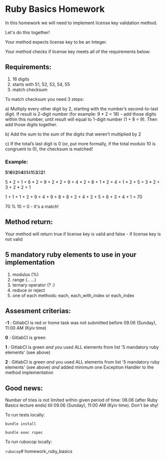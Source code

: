 # Ruby Basics Homework

In this homework we will need to implement license key validation method. 

Let's do this together!

Your method expects license key to be an Integer.

Your method checks if license key meets all of the requirements below:

## Requirements:
1. 16 digits
2. starts with 51, 52, 53, 54, 55
3. match checksum

To match checksum you need 3 steps:

a) Multiply every other digit by 2, starting with the number’s second-to-last digit. If result is 2-digit number (for example: 9 * 2 = 18) - add those digits within this number, until result will equal to 1-digit number (1 + 8 = 9).
Then add those digits together.

b) Add the sum to the sum of the digits that weren’t multiplied by 2


c) If the total’s last digit is 0 (or, put more formally, if the total modulo 10 is congruent to 0), the checksum is matched!

### Example:

**5**1**6**9**2**9**4**8**1**4**1**5**3**3**2**1

5 * 2 + 1 + 6 * 2 + 9 + 2 * 2 + 9 + 4 * 2 + 8 + 1 * 2 + 4 + 1 * 2 + 5 + 3 * 2 + 3 + 2 * 2 + 1

1 + 1 + 1 + 2 + 9 + 4 + 9 + 8 + 8 + 2 + 4 + 2 + 5 + 6 + 3 + 4 + 1 = 70

70 % 10 = 0 - it's a match!

## Method return:

Your method will return true if license key is valid and false - if license key is not valid

## 5 mandatory ruby elements to use in your implementation
1. modulus (%)
2. range (.. ...)
3. ternary operator (? :)
4. reduce or reject
5. one of each methods: each, each_with_index or each_index


## Assesment criterias:
**-1**  :  GitlabCI is red or home task was not submitted before 09.06 (Sunday), 11:00 AM (Kyiv time)

**0**   :  GitlabCI is green

**1**   : GitlabCI is green *and* you used ALL elements from list '5 mandatory ruby elements' (see above)

**2**   : GitlabCI is green *and* you used ALL elements from list '5 mandatory ruby elements' (see above) *and* added minimum one Exception Handler to the method implementation

## Good news:
Number of tries is not limited within given period of time: 06.06 (after Ruby Basics lecture ends) till 09.06 (Sunday), 11:00 AM (Kyiv time). Don't be shy!

To run tests locally:

`bundle install`

`bundle exec rspec`

To run rubocop locally:

`rubocop`# homework_ruby_basics
